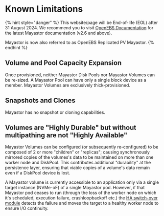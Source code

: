 # Known Limitations

{% hint style="danger" %}
This website/page will be End-of-life (EOL) after 31 August 2024. We recommend you to visit [OpenEBS Documentation](https://openebs.io/docs/user-guides/replicated-storage-user-guide/replicated-pv-mayastor/rs-installation) for the latest Mayastor documentation (v2.6 and above).
 
Mayastor is now also referred to as OpenEBS Replicated PV Mayastor.
{% endhint %}

## Volume and Pool Capacity Expansion

Once provisioned, neither Mayastor Disk Pools nor Mayastor Volumes can be re-sized. A Mayastor Pool can have only a single block device as a member. Mayastor Volumes are exclusively thick-provisioned.

## Snapshots and Clones

Mayastor has no snapshot or cloning capabilities.

## Volumes are "Highly Durable" but without multipathing are not "Highly Available"

Mayastor Volumes can be configured \(or subsequently re-configured\) to be composed of 2 or more "children" or "replicas"; causing synchronously mirrored copies of the volumes's data to be maintained on more than one worker node and DiskPool. This contributes additional "durability" at the persistence layer, ensuring that viable copies of a volume's data remain even if a DiskPool device is lost.

A Mayastor volume is currently accessible to an application only via a single target instance \(NVMe-oF\) of a single Mayastor pod. However, if that Mayastor pod ceases to run \(through the loss of the worker node on which it's scheduled, execution failure, crashloopbackoff etc.\) the [HA switch-over module](https://mayastor.gitbook.io/introduction/advanced-operations/ha) detects the failure and moves the target to a healthy worker node to ensure I/O continuity.

